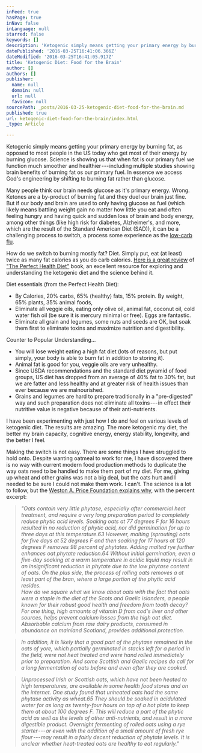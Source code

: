 ```yaml
---
inFeed: true
hasPage: true
inNav: false
inLanguage: null
starred: false
keywords: []
description: 'Ketogenic simply means getting your primary energy by burning fat, as opposed to most people in the US today who get most of their energy by burning glucose. Science is showing us that when fat is our primary fuel we function much smoother and healthier — including multiple studies showing brain benefits of burning fat os our primary fuel. In essence we access God’s engineering by shifting to burning fat rather than glucose.'
datePublished: '2016-03-25T16:41:06.366Z'
dateModified: '2016-03-25T16:41:05.917Z'
title: 'Ketogenic Diet: Food for the Brain'
author: []
authors: []
publisher:
  name: null
  domain: null
  url: null
  favicon: null
sourcePath: _posts/2016-03-25-ketogenic-diet-food-for-the-brain.md
published: true
url: ketogenic-diet-food-for-the-brain/index.html
_type: Article

---
```

Ketogenic simply means getting your primary energy by burning fat, as opposed to most people in the US today who get most of their energy by burning glucose. Science is showing us that when fat is our primary fuel we function much smoother and healthier --- including multiple studies showing brain benefits of burning fat os our primary fuel. In essence we access God's engineering by shifting to burning fat rather than glucose.

Many people think our brain needs glucose as it's primary energy. Wrong. Ketones are a by-product of burning fat and they duel our brain just fine. But if our body and brain are used to only having glucose as fuel (which likely means battling weight gain no matter how little you eat and often feeling hungry and having quick and sudden loss of brain and body energy, among other things (like high risk for diabetes, Alzheimer's, and more, which are the result of the Standard American Diet (SAD)), it can be a challenging process to switch, a process some experience as the [low-carb flu][0].

How do we switch to burning mostly fat? Diet. Simply put, eat (at least) twice as many fat calories as you do carb calories. [Here is a great review][1] of ["The Perfect Health Diet"][2] book, an excellent resource for exploring and understanding the ketogenic diet and the science behind it.

Diet essentials (from the Perfect Health Diet):

* By Calories, 20% carbs, 65% (healthy) fats, 15% protein. By weight, 65% plants, 35% animal foods,
* Eliminate all veggie oils, eating only olive oil, animal fat, coconut oil, cold water fish oil (be sure it is mercury minimal or free). Eggs are fantastic.
* Eliminate all grain and legumes, some nuts and seeds are OK, but soak them first to eliminate toxins and maximize nutrition and digestibility.

Counter to Popular Understanding...

* You will lose weight eating a high fat diet (lots of reasons, but put simply, your body is able to burn fat in addition to storing it).
* Animal fat is good for you, veggie oils are very unhealthy.
* Since USDA recommendations and the standard diet pyramid of food groups, US diet has dropped from an average of 40% fat to 30% fat, but we are fatter and less healthy and at greater risk of health issues than ever because we are malnourished.
* Grains and legumes are hard to prepare traditionally in a "pre-digested" way and such preparation does not eliminate all toxins --- in effect their nutritive value is negative because of their anti-nutrients.

I have been experimenting with just how I do and feel on various levels of ketogenic diet. The results are amazing. The more ketogenic my diet, the better my brain capacity, cognitive energy, energy stability, longevity, and the better I feel.

Making the switch is not easy. There are some things I have struggled to hold onto. Despite wanting oatmeal to work for me, I have discovered there is no way with current modern food production methods to duplicate the way oats need to be handled to make them part of my diet. For me, giving up wheat and other grains was not a big deal, but the oats hurt and I needed to be sure I could not make them work. I can't. The science is a lot to follow, but the [Weston A. Price Foundation explains why][3], with the percent excerpt:

> _"Oats contain very little phytase, especially after commercial heat treatment, and require a very long preparation period to completely reduce phytic acid levels. Soaking oats at 77 degrees F for 16 hours resulted in no reduction of phytic acid, nor did germination for up to three days at this temperature.63 However, malting (sprouting) oats for five days at 52 degrees F and then soaking for 17 hours at 120 degrees F removes 98 percent of phytates. Adding malted rye further enhances oat phytate reduction.64 Without initial germination, even a five-day soaking at a warm temperature in acidic liquid may result in an insignificant reduction in phytate due to the low phytase content of oats. On the plus side, the process of rolling oats removes a at least part of the bran, where a large portion of the phytic acid resides.  
> How do we square what we know about oats with the fact that oats were a staple in the diet of the Scots and Gaelic islanders, a people known for their robust good health and freedom from tooth decay? For one thing, high amounts of vitamin D from cod's liver and other sources, helps prevent calcium losses from the high oat diet. Absorbable calcium from raw dairy products, consumed in abundance on mainland Scotland, provides additional protection._

> _In addition, it is likely that a good part of the phytase remained in the oats of yore, which partially germinated in stacks left for a period in the field, were not heat treated and were hand rolled immediately prior to preparation. And some Scottish and Gaelic recipes do call for a long fermentation of oats before and even after they are cooked._

> _Unprocessed Irish or Scottish oats, which have not been heated to high temperatures, are available in some health food stores and on the internet. One study found that unheated oats had the same phytase activity as wheat.65 They should be soaked in acidulated water for as long as twenty-four hours on top of a hot plate to keep them at about 100 degrees F. This will reduce a part of the phytic acid as well as the levels of other anti-nutrients, and result in a more digestible product. Overnight fermenting of rolled oats using a rye starter --- or even with the addition of a small amount of fresh rye flour --- may result in a fairly decent reduction of phytate levels. It is unclear whether heat-treated oats are healthy to eat regularly."_



[0]: http://www.marksdailyapple.com/low-carb-flu/
[1]: http://www.westonaprice.org/thumbs-up-reviews/the-perfect-health-diet-by-paul-and-shou-ching-jaminet
[2]: http://www.amazon.com/Perfect-Health-Diet-Youthful-Vitality/dp/0982720904/ref=sr_1_1?ie=UTF8&qid=1314260835&sr=8-1
[3]: http://www.westonaprice.org/food-features/living-with-phytic-acid